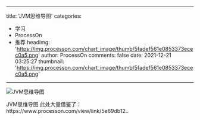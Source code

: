 
---
title: 'JVM思维导图'
categories: 
 - 学习
 - ProcessOn
 - 推荐
headimg: 'https://img.processon.com/chart_image/thumb/5fadef561e0853373ecec0a5.png'
author: ProcessOn
comments: false
date: 2021-12-21 03:25:27
thumbnail: 'https://img.processon.com/chart_image/thumb/5fadef561e0853373ecec0a5.png'
---

<div>   
<img class="thumb" alt="JVM思维导图" src="https://img.processon.com/chart_image/thumb/5fadef561e0853373ecec0a5.png" referrerpolicy="no-referrer">
<p>JVM思维导图
此处大量借鉴了：https://www.processon.com/view/link/5e69db12..</p>  
</div>
            